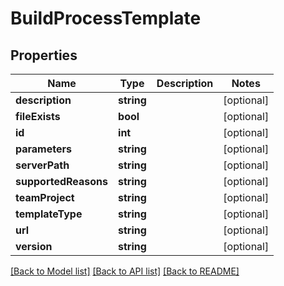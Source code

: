 # BuildProcessTemplate

## Properties
Name | Type | Description | Notes
------------ | ------------- | ------------- | -------------
**description** | **string** |  | [optional] 
**fileExists** | **bool** |  | [optional] 
**id** | **int** |  | [optional] 
**parameters** | **string** |  | [optional] 
**serverPath** | **string** |  | [optional] 
**supportedReasons** | **string** |  | [optional] 
**teamProject** | **string** |  | [optional] 
**templateType** | **string** |  | [optional] 
**url** | **string** |  | [optional] 
**version** | **string** |  | [optional] 

[[Back to Model list]](../README.md#documentation-for-models) [[Back to API list]](../README.md#documentation-for-api-endpoints) [[Back to README]](../README.md)


